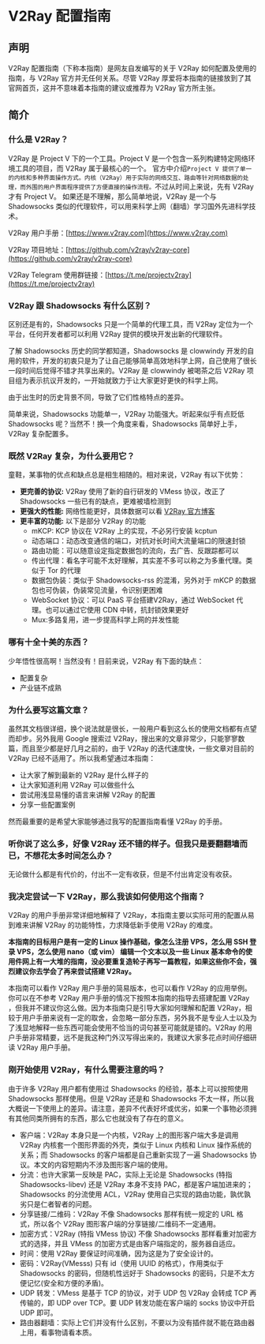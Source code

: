 # V2Ray 配置指南

## 声明

V2Ray 配置指南（下称本指南）是网友自发编写的关于 V2Ray 如何配置及使用的指南，与 V2Ray 官方并无任何关系。尽管 V2Ray 厚爱将本指南的链接放到了其官网首页，这并不意味着本指南的建议或推荐为 V2Ray 官方所主张。

## 简介

### 什么是 V2Ray？

V2Ray 是 Project V 下的一个工具。Project V 是一个包含一系列构建特定网络环境工具的项目，而 V2Ray 属于最核心的一个。 官方中介绍`Project V 提供了单一的内核和多种界面操作方式。内核（V2Ray）用于实际的网络交互、路由等针对网络数据的处理，而外围的用户界面程序提供了方便直接的操作流程。`不过从时间上来说，先有 V2Ray 才有 Project V。
如果还是不理解，那么简单地说，V2Ray 是一个与 Shadowsocks 类似的代理软件，可以用来科学上网（翻墙）学习国外先进科学技术。

V2Ray 用户手册：[https://www.v2ray.com](https://www.v2ray.com)

V2Ray 项目地址：[https://github.com/v2ray/v2ray-core](https://github.com/v2ray/v2ray-core)

V2Ray Telegram 使用群链接：[https://t.me/projectv2ray](https://t.me/projectv2ray)

### V2Ray 跟 Shadowsocks 有什么区别？

区别还是有的，Shadowsocks 只是一个简单的代理工具，而 V2Ray 定位为一个平台，任何开发者都可以利用 V2Ray 提供的模块开发出新的代理软件。

了解 Shadowsocks 历史的同学都知道，Shadowsocks 是 clowwindy 开发的自用的软件，开发的初衷只是为了让自己能够简单高效地科学上网，自己使用了很长一段时间后觉得不错才共享出来的。V2Ray 是 clowwindy 被喝茶之后 V2Ray 项目组为表示抗议开发的，一开始就致力于让大家更好更快的科学上网。

由于出生时的历史背景不同，导致了它们性格特点的差异。

简单来说，Shadowsocks 功能单一，V2Ray 功能强大。听起来似乎有点贬低 Shadowsocks 呢？当然不！换一个角度来看，Shadowsocks 简单好上手，V2Ray 复杂配置多。

### 既然 V2Ray 复杂，为什么要用它？

童鞋，某事物的优点和缺点总是相生相随的。相对来说，V2Ray 有以下优势：

* **更完善的协议:** V2Ray 使用了新的自行研发的 VMess 协议，改正了 Shadowsocks 一些已有的缺点，更难被墙检测到
* **更强大的性能:** 网络性能更好，具体数据可以看 [V2Ray 官方博客](https://steemit.com/cn/@v2ray/3cjiux)
* **更丰富的功能:** 以下是部分 V2Ray 的功能
    * mKCP: KCP 协议在 V2Ray 上的实现，不必另行安装 kcptun
    * 动态端口：动态改变通信的端口，对抗对长时间大流量端口的限速封锁
    * 路由功能：可以随意设定指定数据包的流向，去广告、反跟踪都可以
    * 传出代理：看名字可能不太好理解，其实差不多可以称之为多重代理。类似于 Tor 的代理
    * 数据包伪装：类似于 Shadowsocks-rss 的混淆，另外对于 mKCP 的数据包也可伪装，伪装常见流量，令识别更困难
    * WebSocket 协议：可以 PaaS 平台搭建V2Ray，通过 WebSocket 代理。也可以通过它使用 CDN 中转，抗封锁效果更好
    * Mux:多路复用，进一步提高科学上网的并发性能

### 哪有十全十美的东西？

少年悟性很高啊！当然没有！目前来说，V2Ray 有下面的缺点：
- 配置复杂
- 产业链不成熟

### 为什么要写这篇文章？

虽然其文档很详细，换个说法就是很长，一般用户看到这么长的使用文档都有点望而却步。另外我用 Google 搜索过 V2Ray，搜出来的文章非常少，只能寥寥数篇，而且至少都是好几月之前的，由于 V2Ray 的迭代速度快，一些文章对目前的 V2Ray 已经不适用了。所以我希望通过本指南：
- 让大家了解到最新的 V2Ray 是什么样子的
- 让大家知道利用 V2Ray 可以做些什么
- 尝试用浅显易懂的语言来讲解 V2Ray 的配置
- 分享一些配置案例

然而最重要的是希望大家能够通过我写的配置指南看懂 V2Ray 的手册。

### 听你说了这么多，好像 V2Ray 还不错的样子。但我只是要翻翻墙而已，不想花太多时间怎么办？

无论做什么都是有代价的，付出不一定有收获，但是不付出肯定没有收获。

### 我决定尝试一下 V2Ray，那么我该如何使用这个指南？

V2Ray 的用户手册非常详细地解释了 V2Ray，本指南主要以实际可用的配置从易到难来讲解 V2Ray 的功能特性，力求降低新手使用 V2Ray 的难度。

**本指南的目标用户是有一定的 Linux 操作基础，像怎么注册 VPS，怎么用 SSH 登录 VPS，怎么使用 nano（或 vim） 编辑一个文本以及一些 Linux 基本命令的使用件网上有一大堆的指南，没必要重复造轮子再写一篇教程，如果这些你不会，强烈建议你去学会了再来尝试搭建 V2Ray。**

本指南可以看作 V2Ray 用户手册的简易版本，也可以看作 V2Ray 的应用举例。你可以在不参考 V2Ray 用户手册的情况下按照本指南的指导去搭建配置 V2Ray ，但我并不建议你这么做。因为本指南只是引导大家如何理解和配置 V2Ray，相较于用户手册来说有一定的取舍，会忽略一部分东西，另外我不是专业人士以及为了浅显地解释一些东西可能会使用不恰当的词句甚至可能就是错的。V2Ray 的用户手册非常精要，远不是我这种门外汉写得出来的，我建议大家多花点时间仔细研读 V2Ray 用户手册。

### 刚开始使用 V2Ray，有什么需要注意的吗？

由于许多 V2Ray 用户都有使用过 Shadowsocks 的经验，基本上可以按照使用 Shadowsocks 那样使用。但是 V2Ray 还是和 Shadowsocks 不太一样，所以我大概说一下使用上的差异。请注意，差异不代表好坏或优劣，如果一个事物必须拥有其他同类所拥有的东西，那么它也就没有了存在的意义。

- 客户端：V2Ray 本身只是一个内核，V2Ray 上的图形客户端大多是调用 V2Ray 内核套一个图形界面的外壳，类似于 Linux 内核和 Linux 操作系统的关系；而 Shadowsocks 的客户端都是自己重新实现了一遍 Shadowsocks 协议。本文的内容短期内不涉及图形客户端的使用。
- 分流：也许大家第一反映是 PAC，实际上无论是 Shadowsocks (特指 Shadowsocks-libev) 还是 V2Ray 本身不支持 PAC，都是客户端加进来的；Shadowsocks 的分流使用 ACL，V2Ray 使用自己实现的路由功能，孰优孰劣只是仁者智者的问题。
- 分享链接/二维码：V2Ray 不像 Shadowsocks 那样有统一规定的 URL 格式，所以各个 V2Ray 图形客户端的分享链接/二维码不一定通用。
- 加密方式：V2Ray (特指 VMess 协议) 不像 Shadowsocks 那样看重对加密方式的选择，并且 VMess 的加密方式是由客户端指定的，服务器自适应。
- 时间：使用 V2Ray 要保证时间准确，因为这是为了安全设计的。
- 密码：V2Ray(VMesss) 只有 id（使用 UUID 的格式），作用类似于 Shadowsocks 的密码，但随机性远好于 Shadowsocks 的密码，只是不太方便记忆(安全和方便的矛盾)。
- UDP 转发：VMess 是基于 TCP 的协议，对于 UDP 包 V2Ray 会转成 TCP 再传输的，即 UDP over TCP。要 UDP 转发功能在客户端的 socks 协议中开启 UDP 即可。
- 路由器翻墙：实际上它们并没有什么区别，不要以为没有插件就不能在路由器上用，看事物请看本质。

